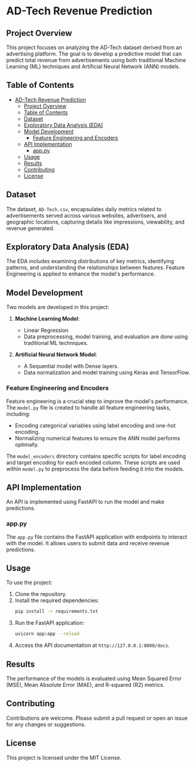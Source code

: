 # AD-Tech Revenue Prediction

## Project Overview
This project focuses on analyzing the AD-Tech dataset derived from an advertising platform. The goal is to develop a predictive model that can predict total revenue from advertisements using both traditional Machine Learning (ML) techniques and Artificial Neural Network (ANN) models.

## Table of Contents
- [AD-Tech Revenue Prediction](#ad-tech-revenue-prediction)
  - [Project Overview](#project-overview)
  - [Table of Contents](#table-of-contents)
  - [Dataset](#dataset)
  - [Exploratory Data Analysis (EDA)](#exploratory-data-analysis-eda)
  - [Model Development](#model-development)
    - [Feature Engineering and Encoders](#feature-engineering-and-encoders)
  - [API Implementation](#api-implementation)
    - [app.py](#apppy)
  - [Usage](#usage)
  - [Results](#results)
  - [Contributing](#contributing)
  - [License](#license)


## Dataset
The dataset, `AD-Tech.csv`, encapsulates daily metrics related to advertisements served across various websites, advertisers, and geographic locations, capturing details like impressions, viewability, and revenue generated.

## Exploratory Data Analysis (EDA)
The EDA includes examining distributions of key metrics, identifying patterns, and understanding the relationships between features. Feature Engineering is applied to enhance the model's performance.

## Model Development
Two models are developed in this project:

1. **Machine Learning Model**:
    - Linear Regression
    - Data preprocessing, model training, and evaluation are done using traditional ML techniques.

2. **Artificial Neural Network Model**:
    - A Sequential model with Dense layers.
    - Data normalization and model training using Keras and TensorFlow.

### Feature Engineering and Encoders
Feature engineering is a crucial step to improve the model's performance. The `model.py` file is created to handle all feature engineering tasks, including:
- Encoding categorical variables using label encoding and one-hot encoding.
- Normalizing numerical features to ensure the ANN model performs optimally.

The `model_encoders` directory contains specific scripts for label encoding and target encoding for each encoded column. These scripts are used within `model.py` to preprocess the data before feeding it into the models.

## API Implementation
An API is implemented using FastAPI to run the model and make predictions.

### app.py
The `app.py` file contains the FastAPI application with endpoints to interact with the model. It allows users to submit data and receive revenue predictions.

## Usage
To use the project:

1. Clone the repository.
2. Install the required dependencies:
    ```bash
    pip install -r requirements.txt
    ```
3. Run the FastAPI application:
    ```bash
    uvicorn app:app --reload
    ```
4. Access the API documentation at `http://127.0.0.1:8000/docs`.

## Results
The performance of the models is evaluated using Mean Squared Error (MSE), Mean Absolute Error (MAE), and R-squared (R2) metrics.

## Contributing
Contributions are welcome. Please submit a pull request or open an issue for any changes or suggestions.

## License
This project is licensed under the MIT License.
